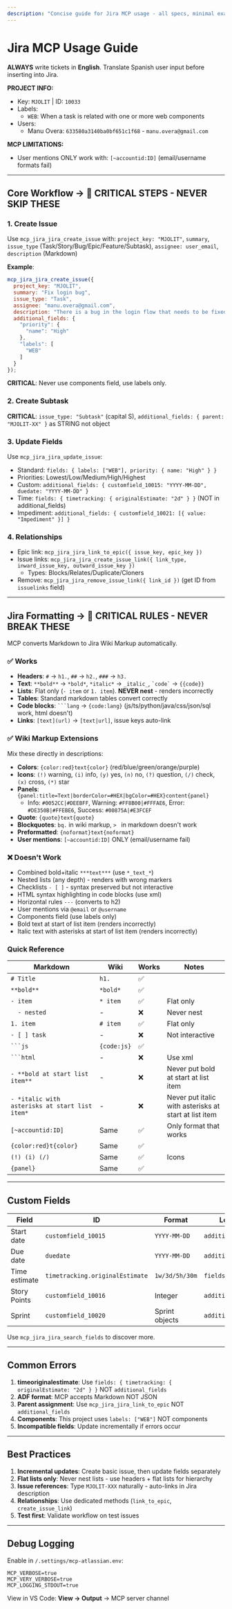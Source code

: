 ```yaml
---
description: "Concise guide for Jira MCP usage - all specs, minimal examples"
---
```


# Jira MCP Usage Guide

**ALWAYS** write tickets in **English**. Translate Spanish user input before inserting into Jira.

**PROJECT INFO:**
- Key: `MJOLIT` | ID: `10033`
- Labels: 
  - `WEB`: When a task is related with one or more web components
- Users: 
    - Manu Overa: `633580a3140ba0bf651c1f68` - `manu.overa@gmail.com`

**MCP LIMITATIONS:**
- User mentions ONLY work with: `[~accountid:ID]` (email/username formats fail)

---

## Core Workflow -> 🚫 CRITICAL STEPS - NEVER SKIP THESE

### 1. Create Issue
Use `mcp_jira_jira_create_issue` with: `project_key: "MJOLIT"`, `summary`, `issue_type` (Task/Story/Bug/Epic/Feature/Subtask), `assignee: user_email`, `description` (Markdown)

**Example**:
```javascript
mcp_jira_jira_create_issue({
  project_key: "MJOLIT",
  summary: "Fix login bug",
  issue_type: "Task",
  assignee: "manu.overa@gmail.com",
  description: "There is a bug in the login flow that needs to be fixed.",
  additional_fields: {
    "priority": {
      "name": "High"
    },
    "labels": [
      "WEB"
    ]
  }
});
```

**CRITICAL**: Never use components field, use labels only.

### 2. Create Subtask
**CRITICAL**: `issue_type: "Subtask"` (capital S), `additional_fields: { parent: "MJOLIT-XX" }` as STRING not object

### 3. Update Fields
Use `mcp_jira_jira_update_issue`:
- Standard: `fields: { labels: ["WEB"], priority: { name: "High" } }`
- Priorities: Lowest/Low/Medium/High/Highest
- Custom: `additional_fields: { customfield_10015: "YYYY-MM-DD", duedate: "YYYY-MM-DD" }`
- Time: `fields: { timetracking: { originalEstimate: "2d" } }` (NOT in additional_fields)
- Impediment: `additional_fields: { customfield_10021: [{ value: "Impediment" }] }`

### 4. Relationships
- Epic link: `mcp_jira_jira_link_to_epic({ issue_key, epic_key })`
- Issue links: `mcp_jira_jira_create_issue_link({ link_type, inward_issue_key, outward_issue_key })`
  - Types: Blocks/Relates/Duplicate/Cloners
- Remove: `mcp_jira_jira_remove_issue_link({ link_id })` (get ID from `issuelinks` field)

---

## Jira Formatting -> 🚫 CRITICAL RULES - NEVER BREAK THESE

MCP converts Markdown to Jira Wiki Markup automatically.

### ✅ Works
- **Headers**: `#` → `h1.`, `##` → `h2.`, `###` → `h3.`
- **Text**: `**bold**` → `*bold*`, `*italic*` → `_italic_`, `` `code` `` → `{{code}}`
- **Lists**: Flat only (`- item` or `1. item`). **NEVER nest** - renders incorrectly
- **Tables**: Standard markdown tables convert correctly
- **Code blocks**: `` ```lang `` → `{code:lang}` (js/ts/python/java/css/json/sql work, html doesn't)
- **Links**: `[text](url)` → `[text|url]`, issue keys auto-link

### ✅ Wiki Markup Extensions
Mix these directly in descriptions:
- **Colors**: `{color:red}text{color}` (red/blue/green/orange/purple)
- **Icons**: `(!)` warning, `(i)` info, `(y)` yes, `(n)` no, `(?)` question, `(/)` check, `(x)` cross, `(*)` star
- **Panels**: `{panel:title=Text|borderColor=#HEX|bgColor=#HEX}content{panel}`
  - Info: `#0052CC|#DEEBFF`, Warning: `#FF8B00|#FFFAE6`, Error: `#DE350B|#FFEBE6`, Success: `#00875A|#E3FCEF`
- **Quote**: `{quote}text{quote}`
- **Blockquotes**: `bq.` in wiki markup, `> ` in markdown doesn't work
- **Preformatted**: `{noformat}text{noformat}`
- **User mentions**: `[~accountid:ID]` ONLY (email/username fail)

### ❌ Doesn't Work
- Combined bold+italic `***text***` (use `*_text_*`)
- Nested lists (any depth) - renders with wrong markers
- Checklists `- [ ]` - syntax preserved but not interactive
- HTML syntax highlighting in code blocks (use xml)
- Horizontal rules `---` (converts to h2)
- User mentions via `@email` or `@username`
- Components field (use labels only)
- Bold text at start of list item (renders incorrectly)
- Italic text with asterisks at start of list item (renders incorrectly)

### Quick Reference

| Markdown | Wiki | Works | Notes |
|----------|------|-------|-------|
| `# Title` | `h1.` | ✅ | |
| `**bold**` | `*bold*` | ✅ | |
| `- item` | `* item` | ✅ | Flat only |
| `  - nested` | - | ❌ | Never nest |
| `1. item` | `# item` | ✅ | Flat only |
| `- [ ] task` | - | ❌ | Not interactive |
| `` ```js `` | `{code:js}` | ✅ | |
| `` ```html `` | - | ❌ | Use xml |
| `- **bold at start list item**` | - | ❌ | Never put bold at start at list item |
| `- *italic with asterisks at start list item*` | - | ❌ | Never put italic with asterisks at start at list item |
| `[~accountid:ID]` | Same | ✅ | Only format that works |
| `{color:red}t{color}` | Same | ✅ | |
| `(!) (i) (/)` | Same | ✅ | Icons |
| `{panel}` | Same | ✅ | |

---

## Custom Fields

| Field | ID | Format | Location |
|-------|-----|--------|----------|
| Start date | `customfield_10015` | `YYYY-MM-DD` | `additional_fields` |
| Due date | `duedate` | `YYYY-MM-DD` | `additional_fields` |
| Time estimate | `timetracking.originalEstimate` | `1w/3d/5h/30m` | `fields` |
| Story Points | `customfield_10016` | Integer | `additional_fields` |
| Sprint | `customfield_10020` | Sprint objects | `additional_fields` |

Use `mcp_jira_jira_search_fields` to discover more.

---

## Common Errors

1. **timeoriginalestimate**: Use `fields: { timetracking: { originalEstimate: "2d" } }` NOT `additional_fields`
2. **ADF format**: MCP accepts Markdown NOT JSON
3. **Parent assignment**: Use `mcp_jira_jira_link_to_epic` NOT `additional_fields`
4. **Components**: This project uses `labels: ["WEB"]` NOT components
5. **Incompatible fields**: Update incrementally if errors occur

---

## Best Practices

1. **Incremental updates**: Create basic issue, then update fields separately
2. **Flat lists only**: Never nest lists - use headers + flat lists for hierarchy
3. **Issue references**: Type `MJOLIT-XXX` naturally - auto-links in Jira description
4. **Relationships**: Use dedicated methods (`link_to_epic`, `create_issue_link`)
5. **Test first**: Validate workflow on test issues

---

## Debug Logging

Enable in `/.settings/mcp-atlassian.env`:
```
MCP_VERBOSE=true
MCP_VERY_VERBOSE=true
MCP_LOGGING_STDOUT=true
```
View in VS Code: **View → Output** → MCP server channel